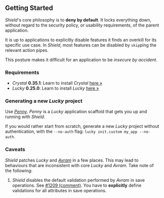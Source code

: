 ## Getting Started

*Shield*'s core philosophy is to **deny by default**. It locks everything down, without regard to the security policy, or usability requirements, of the parent application.

It is up to applications to explicitly disable features it finds an overkill for its specific use case. In *Shield*, most features can be disabled by `skip`ping the relevant action pipes.

This posture makes it difficult for an application to be *insecure by accident*.

### Requirements

- *Crystal* **0.35.1**: Learn to install *Crystal* [here &raquo;](https://crystal-lang.org/install/)
- *Lucky* **0.25.0**: Learn to install *Lucky* [here &raquo;](https://luckyframework.org/guides/getting-started/installing)

### Generating a new *Lucky* project

Use [*Penny*](https://github.com/GrottoPress/penny). *Penny* is a *Lucky* application scaffold that gets you up and running with *Shield*.

If you would rather start from scratch, generate a new *Lucky* project without authentication, with the `--no-auth` flag: `lucky init.custom my_app --no-auth`.

### Caveats

*Shield* patches *Lucky* and [*Avram*](https://github.com/luckyframework/avram) in a few places. This may lead to behaviours that are inconsistent with core *Lucky* and *Avram*. Take note of the following:

1. *Shield* disables the default validation performed by *Avram* in save operations. See [#1209 (comment)](https://github.com/luckyframework/lucky/discussions/1209#discussioncomment-46030). You have to **explicitly** define validations for all attributes in save operations.
